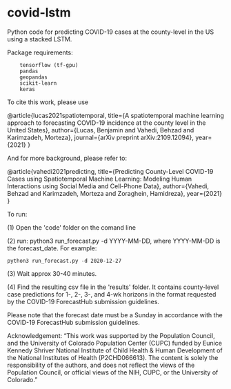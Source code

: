 # covid-lstm

Python code for predicting COVID-19 cases at the county-level in the US using a stacked LSTM.

Package requirements:
```
    tensorflow (tf-gpu)
    pandas
    geopandas
    scikit-learn 
    keras
```
To cite this work, please use

@article{lucas2021spatiotemporal,
  title={A spatiotemporal machine learning approach to forecasting COVID-19 incidence at the county level in the United States},
  author={Lucas, Benjamin and Vahedi, Behzad and Karimzadeh, Morteza},
  journal={arXiv preprint arXiv:2109.12094},
  year={2021}
}

And for more background, please refer to:

@article{vahedi2021predicting,
  title={Predicting County-Level COVID-19 Cases using Spatiotemporal Machine Learning: Modeling Human Interactions using Social Media and Cell-Phone Data},
  author={Vahedi, Behzad and Karimzadeh, Morteza and Zoraghein, Hamidreza},
  year={2021}
}

To run:

(1) Open the 'code' folder on the comand line

(2) run: python3 run_forecast.py -d YYYY-MM-DD, where YYYY-MM-DD is the forecast_date. For example:

    python3 run_forecast.py -d 2020-12-27

(3) Wait approx 30-40 minutes.

(4) Find the resulting csv file in the 'results' folder. It contains county-level case predictions for 1-, 2-, 3-, and 4-wk horizons in the format requested by the COVID-19 ForecastHub submission guidelines.

Please note that the forecast date must be a Sunday in accordance with the COVID-19 ForecastHub submission guidelines.

Acknowledgement: 
“This work was supported by the Population Council, and the University of Colorado Population Center (CUPC) funded by Eunice Kennedy Shriver National Institute of Child Health & Human Development of the National Institutes of Health (P2CHD066613). The content is solely the responsibility of the authors, and does not reflect the views of the Population Council, or official views of the NIH, CUPC, or the University of Colorado.”

